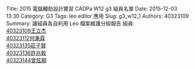 Title: 2015 電腦輔助設計實習 CADPa W12 g3   組員名單
Date: 2015-12-03 13:30
Category: G3
Tags: leo editor 應用
Slug: g3_w12_1
Authors: 40323109
Summary: 讓組員各自利用 Leo 檔案維護分組報告
組員:<br />
<a href="http://2015fallhw.github.io/2015fallcadpa/user/40323109">40323109王立杰</a><br />
<a href="http://2015fallhw.github.io/2015fallcadpa/user/40323112/">40323112何秉霖</a><br />
<a href="http://2015fallhw.github.io/2015fallcadpa/user/40323135">40323135莊子賢</a><br />
<a href="http://2015fallhw.github.io/2015fallcadpa/user/40323136">40323136許兆毅</a><br />
<a href="http://2015fallhw.github.io/2015fallcadpa/user/40323144">40323144曾炫期</a><br />








<br />
